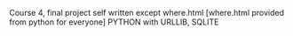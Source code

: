 Course 4, final project self written except where.html [where.html provided from python for everyone]
PYTHON with URLLIB, SQLITE 


